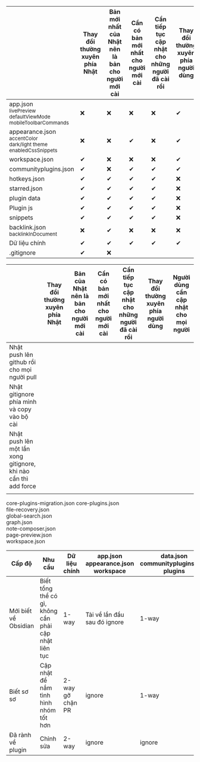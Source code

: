 |                                                                               | Thay đổi thường xuyên phía Nhật | Bản mới nhất của Nhật nên là bản cho người mới cài | Cần có bản mới nhất cho người mới cài | Cần tiếp tục cập nhật cho những người đã cài rồi | Thay đổi thường xuyên phía người dùng | Người dùng cần cập nhật cho mọi người |
| ----------------------------------------------------------------------------- | ------------------------------- | -------------------------------------------------- | ------------------------------------- | ------------------------------------------------ | ------------------------------------- | ------------------------------------- |
| app.json<br><sub>livePreview<br>defaultViewMode<br>mobileToolbarCommands      | ❌                              | ❌                                                 | ❌                                    | ❌                                               | ✔                                     | ❌                                    |
| appearance.json<br><sub>accentColor<br>dark/light theme<br>enabledCssSnippets | ❌                              | ❌                                                 | ✔                                     | ❌                                               | ✔                                     | ❌                                    |
| workspace.json                                                                | ✔                               | ❌                                                 | ❌                                    | ❌                                               | ✔                                     | ❌                                    |
| communityplugins.json                                                         | ✔                               | ❌                                                 | ✔                                     | ✔                                                | ✔                                     | ❌                                    |
| hotkeys.json                                                                  | ✔                               | ✔                                                  | ✔                                     | ✔                                                | ❌                                    | ❌                                    |
| starred.json                                                                  | ✔                               | ✔                                                  | ✔                                     | ✔                                                | ❌                                    | ❌                                    |
| plugin data                                                                   | ✔                               | ✔                                                  | ✔                                     | ✔                                                | ❌                                    | ❌                                    |
| Plugin js                                                                     | ✔                               | ✔                                                  | ✔                                     | ✔                                                | ❌                                    | ❌                                    |
| snippets                                                                      | ✔                               | ✔                                                  | ✔                                     | ✔                                                | ❌                                    | ❌                                    |
| backlink.json<br><sub>backlinkInDocument                                      | ❌                              | ✔                                                  | ❌                                    | ❌                                               | ❌                                    | ❌                                    |
| Dữ liệu chính                                                                 | ✔                               | ✔                                                  | ✔                                     | ✔                                                | ✔                                     | ✔                                     |
| .gitignore                                                                    | ✔                               | ❌                                                 |                                       |                                                  |                                       |                                       |

|                                                                 | Thay đổi thường xuyên phía Nhật | Bản của Nhật nên là bản cho người mới cài | Cần có bản mới nhất cho người mới cài | Cần tiếp tục cập nhật cho những người đã cài rồi | Thay đổi thường xuyên phía người dùng | Người dùng cần cập nhật cho mọi người |
| --------------------------------------------------------------- | ------------------------------- | ----------------------------------------- | ------------------------------------- | ------------------------------------------------ | ------------------------------------- | ------------------------------------- |
| Nhật push lên github rồi cho mọi người pull                     |                                 |                                           |                                       |                                                  |                                       |                                       |
| Nhật gitignore phía mình và copy vào bộ cài                     |                                 |                                           |                                       |                                                  |                                       |                                       |
| Nhật push lên một lần xong gitignore, khi nào cần thì add force |                                 |                                           |                                       |                                                  |                                       |                                       |
|                                                                 |                                 |                                           |                                       |                                                  |                                       |                                       |

core-plugins-migration.json
core-plugins.json          
file-recovery.json         
global-search.json         
graph.json    
note-composer.json         
page-preview.json          
workspace.json



| Cấp độ               | Nhu cầu                                               | Dữ liệu chính       | app.json<br>appearance.json<br>workspace | data.json<br>communityplugins.json<br>plugins | .gitignore | Giải pháp                       |
| -------------------- | ----------------------------------------------------- | ------------------- | ---------------------------------------- | --------------------------------------------- | ---------- | ------------------------------- |
| Mới biết về Obsidian | Biết tổng thể có gì, không cần phải cập nhật liên tục | 1-way               | Tải về lần đầu sau đó ignore             | 1-way                                         |            | Đưa link google drive để tải về |
| Biết sơ sơ           | Cập nhật để nắm tình hình nhóm tốt hơn                | 2-way<br>gỡ chặn PR | ignore                                   | 1-way                                         |            |                                 |
| Đã rành về plugin    | Chỉnh sửa                                             | 2-way               | ignore                                   | ignore                                        |            |                                 |
